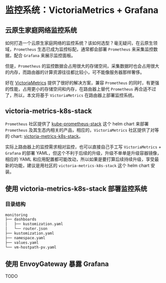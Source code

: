# 监控系统：VictoriaMetrics + Grafana

## 云原生家庭网络监控系统

如何打造一个云原生家庭网络的监控系统？该如何选型？毫无疑问，在云原生领域，`Prometheus` 生态已成为监控标配，通常都会部署 `Prometheus` 来采集监控数据，配合 `Grafana` 来展示监控面板。

但是，`Prometheus` 的监控数据会占用很大的存储空间，采集数据时也会占用很大的内存，而路由器的计算资源往往都比较小，可不能像服务器那样奢侈。

好在 [VictoriaMetrics](https://docs.victoriametrics.com/quick-start) 提供了很好的解决方案，兼容 `Prometheus` 的同时，有更强的性能，占用更小的存储空间和内存，在路由器上替代 `Prometheus` 再合适不过了，所以，本文将基于 `VictoriaMetrics` 在路由器上部署监控系统。

## victoria-metrics-k8s-stack

`Prometheus` 社区提供了 [kube-prometheus-stack](https://github.com/prometheus-community/helm-charts/tree/main/charts/kube-prometheus-stack) 这个 helm chart 来部署 `Prometheus` 及其生态内相关的产品，相应的，`VictoriaMetrics` 社区提供了对等的 chart: [victoria-metrics-k8s-stack](https://github.com/VictoriaMetrics/helm-charts/tree/master/charts/victoria-metrics-k8s-stack)。

实际上路由器上的监控需求相对监控，也可以直接自己手工写 `VictoriaMetrics` + `Grafana` 的部署 YAML，但这个不利于后续的升级，升级不单单是升级容器镜像，相应的 YAML 和应用配置都可能改动，所以如果是要打算后续持续升级，享受最新的功能，建议是用社区的 `victoria-metrics-k8s-stack` 这个 helm chart 安装。

## 使用 victoria-metrics-k8s-stack 部署监控系统

### 目录结构

```txt
monitoring
├── dashboards
│   ├── kustomization.yaml
│   └── router.json
├── kustomization.yaml
├── namespace.yaml
├── values.yaml
└── vm-hostpath-pv.yaml
```

## 使用 EnvoyGateway 暴露 Grafana

TODO

